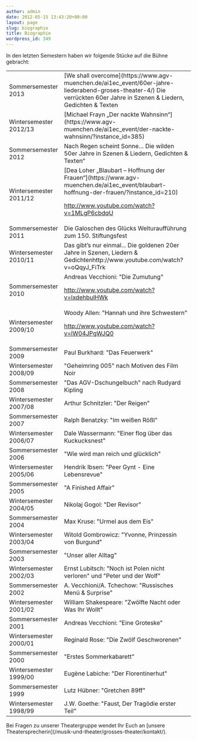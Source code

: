 ```yaml
---
author: admin
date: 2012-05-15 13:43:20+00:00
layout: page
slug: biographie
title: Biographie
wordpress_id: 349
---
```


In den letzten Semestern haben wir folgende Stücke auf die Bühne gebracht:
<table cellpadding="0" width="100%" cellspacing="0" border="0" >
<tbody >
<tr >

<td >Sommersemester 2013
</td>

<td >[We shall overcome](https://www.agv-muenchen.de/ai1ec_event/60er-jahre-liederabend-groses-theater-4/)
Die verrückten 60er Jahre in Szenen & Liedern, Gedichten & Texten
</td>
</tr>
<tr >

<td >Wintersemester 2012/13
</td>

<td >[Michael Frayn „Der nackte Wahnsinn“](https://www.agv-muenchen.de/ai1ec_event/der-nackte-wahnsinn/?instance_id=385)
</td>
</tr>
<tr >

<td >Sommersemester 2012
</td>

<td >Nach Regen scheint Sonne…
Die wilden 50er Jahre in Szenen & Liedern, Gedichten & Texten“
</td>
</tr>
<tr >

<td >Wintersemester 2011/12
</td>

<td >[Dea Loher „Blaubart – Hoffnung der Frauen“](https://www.agv-muenchen.de/ai1ec_event/blaubart-hoffnung-der-frauen/?instance_id=210)

http://www.youtube.com/watch?v=1MLgP6cbdqU
</td>
</tr>
<tr >

<td >Sommersemester 2011
</td>

<td >Die Galoschen des Glücks
Welturaufführung zum 150. Stiftungsfest
</td>
</tr>
<tr >

<td >Wintersemester 2010/11
</td>

<td >Das gibt’s nur einmal...
Die goldenen 20er Jahre in Szenen, Liedern & Gedichtenhttp://www.youtube.com/watch?v=oQqyJ_FiTrk
</td>
</tr>
<tr >

<td >Sommersemester 2010
</td>

<td >Andreas Vecchioni: "Die Zumutung"

http://www.youtube.com/watch?v=lxdehbulHWk
</td>
</tr>
<tr >

<td >Wintersemester 2009/10
</td>

<td >Woody Allen: "Hannah und ihre Schwestern"

http://www.youtube.com/watch?v=lW04JPgWJQ0
</td>
</tr>
<tr >

<td >Sommersemester 2009
</td>

<td >Paul Burkhard: "Das Feuerwerk"
</td>
</tr>
<tr >

<td >Wintersemester 2008/09
</td>

<td >"Geheimring 005" nach Motiven des Film Noir
</td>
</tr>
<tr >

<td >Sommersemester 2008
</td>

<td >"Das AGV-Dschungelbuch" nach Rudyard Kipling
</td>
</tr>
<tr >

<td >Wintersemester 2007/08
</td>

<td >Arthur Schnitzler: "Der Reigen"
</td>
</tr>
<tr >

<td >Sommersemester 2007
</td>

<td >Ralph Benatzky: "Im weißen Rößl"
</td>
</tr>
<tr >

<td >Wintersemester 2006/07
</td>

<td >Dale Wassermann: "Einer flog über das Kuckucksnest"
</td>
</tr>
<tr >

<td >Sommersemester 2006
</td>

<td >"Wie wird man reich und glücklich"
</td>
</tr>
<tr >

<td >Wintersemester 2005/06
</td>

<td >Hendrik Ibsen: "Peer Gynt - Eine Lebensrevue"
</td>
</tr>
<tr >

<td >Sommersemester 2005
</td>

<td >"A Finished Affair"
</td>
</tr>
<tr >

<td >Wintersemester 2004/05
</td>

<td >Nikolaj Gogol: "Der Revisor"
</td>
</tr>
<tr >

<td >Sommersemester 2004
</td>

<td >Max Kruse: "Urmel aus dem Eis"
</td>
</tr>
<tr >

<td >Wintersemester 2003/04
</td>

<td >Witold Gombrowicz: "Yvonne, Prinzessin von Burgund"
</td>
</tr>
<tr >

<td >Sommersemester 2003
</td>

<td >"Unser aller Alltag"
</td>
</tr>
<tr >

<td >Wintersemester 2002/03
</td>

<td >Ernst Lubitsch: "Noch ist Polen nicht verloren" und "Peter und der Wolf"
</td>
</tr>
<tr >

<td >Sommersemester 2002
</td>

<td >A. Vecchioni/A. Tchechow: "Russisches Menü & Surprise"
</td>
</tr>
<tr >

<td >Wintersemester 2001/02
</td>

<td >William Shakespeare: "Zwölfte Nacht oder Was Ihr Wollt"
</td>
</tr>
<tr >

<td >Sommersemester 2001
</td>

<td >Andreas Vecchioni: "Eine Groteske"
</td>
</tr>
<tr >

<td >Wintersemester 2000/01
</td>

<td >Reginald Rose: "Die Zwölf Geschworenen"
</td>
</tr>
<tr >

<td >Sommersemester 2000
</td>

<td >"Erstes Sommerkabarett"
</td>
</tr>
<tr >

<td >Wintersemester 1999/00
</td>

<td >Eugène Labiche: "Der Florentinerhut"
</td>
</tr>
<tr >

<td >Sommersemester 1999
</td>

<td >Lutz Hübner: "Gretchen 89ff"
</td>
</tr>
<tr >

<td >Wintersemester 1998/99
</td>

<td >J.W. Goethe: "Faust, Der Tragödie erster Teil"
</td>
</tr>
</tbody>
</table>
Bei Fragen zu unserer Theatergruppe wendet Ihr Euch an [unsere Theatersprecherin](/musik-und-theater/grosses-theater/kontakt/).
